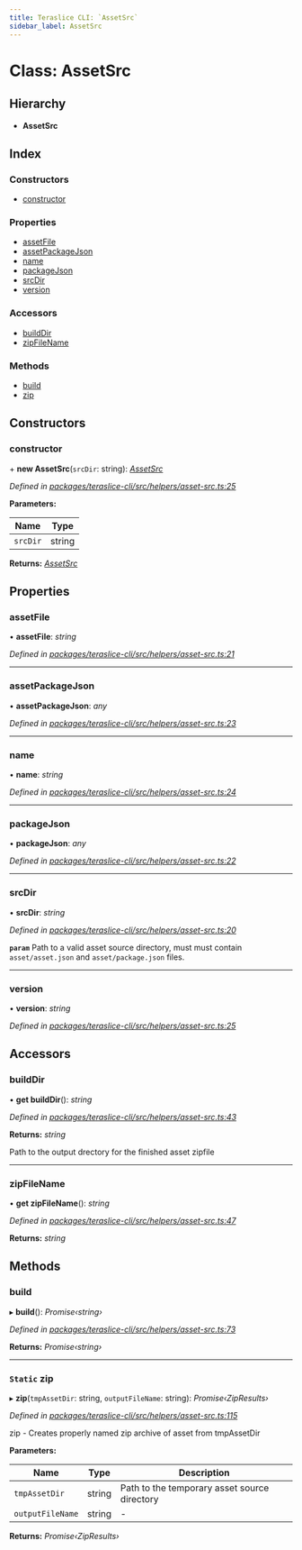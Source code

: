 ```yaml
---
title: Teraslice CLI: `AssetSrc`
sidebar_label: AssetSrc
---
```


# Class: AssetSrc

## Hierarchy

* **AssetSrc**

## Index

### Constructors

* [constructor](assetsrc.md#constructor)

### Properties

* [assetFile](assetsrc.md#assetfile)
* [assetPackageJson](assetsrc.md#assetpackagejson)
* [name](assetsrc.md#name)
* [packageJson](assetsrc.md#packagejson)
* [srcDir](assetsrc.md#srcdir)
* [version](assetsrc.md#version)

### Accessors

* [buildDir](assetsrc.md#builddir)
* [zipFileName](assetsrc.md#zipfilename)

### Methods

* [build](assetsrc.md#build)
* [zip](assetsrc.md#static-zip)

## Constructors

###  constructor

\+ **new AssetSrc**(`srcDir`: string): *[AssetSrc](assetsrc.md)*

*Defined in [packages/teraslice-cli/src/helpers/asset-src.ts:25](https://github.com/terascope/teraslice/blob/78714a985/packages/teraslice-cli/src/helpers/asset-src.ts#L25)*

**Parameters:**

Name | Type |
------ | ------ |
`srcDir` | string |

**Returns:** *[AssetSrc](assetsrc.md)*

## Properties

###  assetFile

• **assetFile**: *string*

*Defined in [packages/teraslice-cli/src/helpers/asset-src.ts:21](https://github.com/terascope/teraslice/blob/78714a985/packages/teraslice-cli/src/helpers/asset-src.ts#L21)*

___

###  assetPackageJson

• **assetPackageJson**: *any*

*Defined in [packages/teraslice-cli/src/helpers/asset-src.ts:23](https://github.com/terascope/teraslice/blob/78714a985/packages/teraslice-cli/src/helpers/asset-src.ts#L23)*

___

###  name

• **name**: *string*

*Defined in [packages/teraslice-cli/src/helpers/asset-src.ts:24](https://github.com/terascope/teraslice/blob/78714a985/packages/teraslice-cli/src/helpers/asset-src.ts#L24)*

___

###  packageJson

• **packageJson**: *any*

*Defined in [packages/teraslice-cli/src/helpers/asset-src.ts:22](https://github.com/terascope/teraslice/blob/78714a985/packages/teraslice-cli/src/helpers/asset-src.ts#L22)*

___

###  srcDir

• **srcDir**: *string*

*Defined in [packages/teraslice-cli/src/helpers/asset-src.ts:20](https://github.com/terascope/teraslice/blob/78714a985/packages/teraslice-cli/src/helpers/asset-src.ts#L20)*

**`param`** Path to a valid asset source directory, must
must contain `asset/asset.json` and `asset/package.json` files.

___

###  version

• **version**: *string*

*Defined in [packages/teraslice-cli/src/helpers/asset-src.ts:25](https://github.com/terascope/teraslice/blob/78714a985/packages/teraslice-cli/src/helpers/asset-src.ts#L25)*

## Accessors

###  buildDir

• **get buildDir**(): *string*

*Defined in [packages/teraslice-cli/src/helpers/asset-src.ts:43](https://github.com/terascope/teraslice/blob/78714a985/packages/teraslice-cli/src/helpers/asset-src.ts#L43)*

**Returns:** *string*

Path to the output drectory for the finished asset zipfile

___

###  zipFileName

• **get zipFileName**(): *string*

*Defined in [packages/teraslice-cli/src/helpers/asset-src.ts:47](https://github.com/terascope/teraslice/blob/78714a985/packages/teraslice-cli/src/helpers/asset-src.ts#L47)*

**Returns:** *string*

## Methods

###  build

▸ **build**(): *Promise‹string›*

*Defined in [packages/teraslice-cli/src/helpers/asset-src.ts:73](https://github.com/terascope/teraslice/blob/78714a985/packages/teraslice-cli/src/helpers/asset-src.ts#L73)*

**Returns:** *Promise‹string›*

___

### `Static` zip

▸ **zip**(`tmpAssetDir`: string, `outputFileName`: string): *Promise‹ZipResults›*

*Defined in [packages/teraslice-cli/src/helpers/asset-src.ts:115](https://github.com/terascope/teraslice/blob/78714a985/packages/teraslice-cli/src/helpers/asset-src.ts#L115)*

zip - Creates properly named zip archive of asset from tmpAssetDir

**Parameters:**

Name | Type | Description |
------ | ------ | ------ |
`tmpAssetDir` | string | Path to the temporary asset source directory  |
`outputFileName` | string | - |

**Returns:** *Promise‹ZipResults›*
